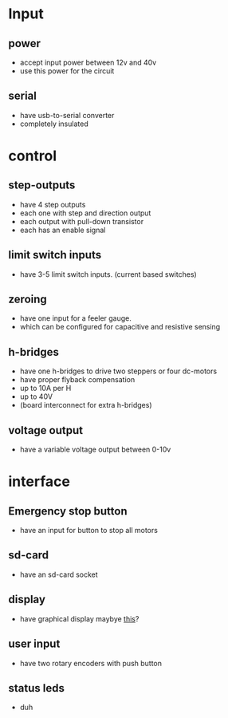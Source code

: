 
# Input
## power

 - accept input power between 12v and 40v
 - use this power for the circuit

## serial
 - have usb-to-serial converter
 - completely insulated

# control
## step-outputs
 - have 4 step outputs
 - each one with step and direction output
 - each output with pull-down transistor
 - each has an enable signal

## limit switch inputs
 - have 3-5 limit switch inputs.
 	(current based switches)

## zeroing 
 - have one input for a feeler gauge.
 - which can be configured for capacitive and resistive sensing

## h-bridges
 - have one h-bridges to drive two steppers or four dc-motors
 - have proper flyback compensation
 - up to 10A per H
 - up to 40V
 - (board interconnect for extra h-bridges)

## voltage output
 - have a variable voltage output between 0-10v

# interface

## Emergency stop button

 - have an input for button to stop all motors

## sd-card
 - have an sd-card socket

## display
 - have graphical display
 	maybye [this](https://www.itead.cc/wiki/Nextion_HMI_Solution)?

## user input
 - have two rotary encoders with push button

## status leds
 - duh 

